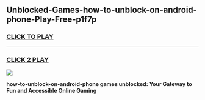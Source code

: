 
## Unblocked-Games-how-to-unblock-on-android-phone-Play-Free-p1f7p
<h3>
<a href="https://premium76.site?title=how-to-unblock-on-android-phone&ref=18A1">CLICK TO PLAY</a></h3>
<hr>

<h3>
<a href="https://premium76.site?title=how-to-unblock-on-android-phone&ref=18A1">CLICK 2 PLAY</a>
  
</h3>

<a href="https://premium76.site?title=how-to-unblock-on-android-phone&ref=18A1"><img src="https://clearcache.store/games.png"></a>


**how-to-unblock-on-android-phone games unblocked: Your Gateway to Fun and Accessible Online Gaming**
